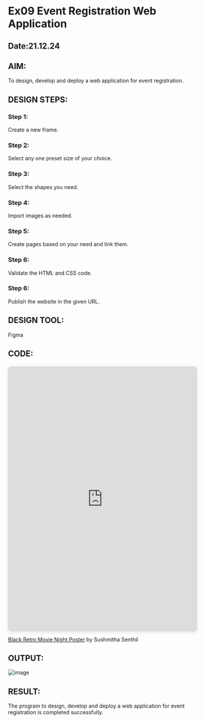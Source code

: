 # Ex09 Event Registration Web Application
## Date:21.12.24

## AIM:
To design, develop and deploy a web application for event registration.

## DESIGN STEPS:

### Step 1:
Create a new frame.

### Step 2:
Select any one preset size of your choice.

### Step 3:
Select the shapes you need.

### Step 4:
Import images as needed.

### Step 5:
Create pages based on your need and link them.

### Step 6:

Validate the HTML and CSS code.

### Step 6:

Publish the website in the given URL.

## DESIGN TOOL:
Figma

## CODE:
<div style="position: relative; width: 100%; height: 0; padding-top: 140.0000%;
 padding-bottom: 0; box-shadow: 0 2px 8px 0 rgba(63,69,81,0.16); margin-top: 1.6em; 
 margin-bottom: 0.9em; overflow: hidden;
 border-radius: 8px; will-change: transform;">
  <iframe loading="lazy"
    style="position: absolute; width: 100%; height: 100%; top: 0; left: 0; 
    border: none; padding: 0;margin: 0;"
    src="https://www.canva.com/design/DAGZudly68E/Jb8tEDKyU0ZLMheyfWl00w/view?embed" 
    allowfullscreen="allowfullscreen"
    allow="fullscreen">
  </iframe>
</div>
<a href="https:&#x2F;&#x2F;www.canva.com&#x2F;design&#x2F;DAGZudly68E&#x2F;Jb8tEDKyU0ZLMheyfWl00w&#x2F;view?utm_content=DAGZudly68E&amp;utm_campaign=designshare&amp;utm_medium=embeds&amp;utm_source=link"
  target="_blank" rel="noopener">Black Retro Movie Night Poster</a> by Sushmitha Senthil

## OUTPUT:
![image](https://github.com/user-attachments/assets/90be8f0e-bdc1-4d2c-b10b-b40ece872d39)


## RESULT:
The program to design, develop and deploy a web application for event registration is completed successfully.
